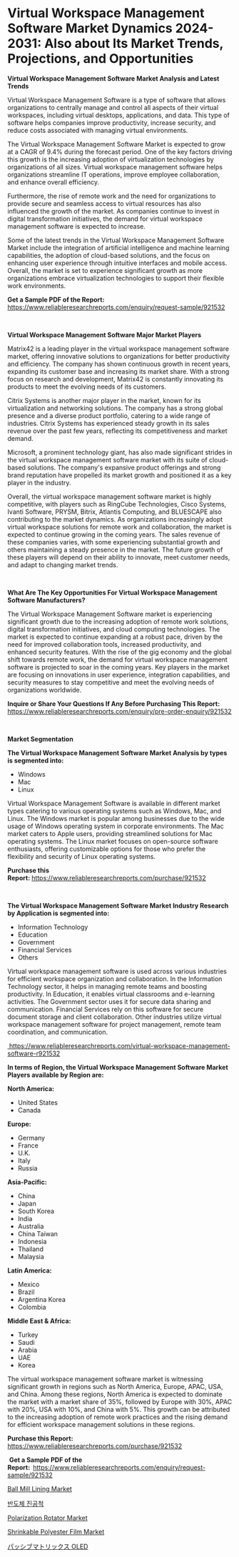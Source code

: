 <p><h1>Virtual Workspace Management Software Market Dynamics 2024-2031: Also about Its Market Trends, Projections, and Opportunities</h1></p><p><strong>Virtual Workspace Management Software Market Analysis and Latest Trends</strong></p>
<p><p>Virtual Workspace Management Software is a type of software that allows organizations to centrally manage and control all aspects of their virtual workspaces, including virtual desktops, applications, and data. This type of software helps companies improve productivity, increase security, and reduce costs associated with managing virtual environments.</p><p>The Virtual Workspace Management Software Market is expected to grow at a CAGR of 9.4% during the forecast period. One of the key factors driving this growth is the increasing adoption of virtualization technologies by organizations of all sizes. Virtual workspace management software helps organizations streamline IT operations, improve employee collaboration, and enhance overall efficiency.</p><p>Furthermore, the rise of remote work and the need for organizations to provide secure and seamless access to virtual resources has also influenced the growth of the market. As companies continue to invest in digital transformation initiatives, the demand for virtual workspace management software is expected to increase.</p><p>Some of the latest trends in the Virtual Workspace Management Software Market include the integration of artificial intelligence and machine learning capabilities, the adoption of cloud-based solutions, and the focus on enhancing user experience through intuitive interfaces and mobile access. Overall, the market is set to experience significant growth as more organizations embrace virtualization technologies to support their flexible work environments.</p></p>
<p><strong>Get a Sample PDF of the Report:&nbsp;</strong> <a href="https://www.reliableresearchreports.com/enquiry/request-sample/921532">https://www.reliableresearchreports.com/enquiry/request-sample/921532</a></p>
<p>&nbsp;</p>
<p><strong>Virtual Workspace Management Software Major Market Players</strong></p>
<p><p>Matrix42 is a leading player in the virtual workspace management software market, offering innovative solutions to organizations for better productivity and efficiency. The company has shown continuous growth in recent years, expanding its customer base and increasing its market share. With a strong focus on research and development, Matrix42 is constantly innovating its products to meet the evolving needs of its customers.</p><p>Citrix Systems is another major player in the market, known for its virtualization and networking solutions. The company has a strong global presence and a diverse product portfolio, catering to a wide range of industries. Citrix Systems has experienced steady growth in its sales revenue over the past few years, reflecting its competitiveness and market demand.</p><p>Microsoft, a prominent technology giant, has also made significant strides in the virtual workspace management software market with its suite of cloud-based solutions. The company's expansive product offerings and strong brand reputation have propelled its market growth and positioned it as a key player in the industry.</p><p>Overall, the virtual workspace management software market is highly competitive, with players such as RingCube Technologies, Cisco Systems, Ivanti Software, PRYSM, Bitrix, Atlantis Computing, and BLUESCAPE also contributing to the market dynamics. As organizations increasingly adopt virtual workspace solutions for remote work and collaboration, the market is expected to continue growing in the coming years. The sales revenue of these companies varies, with some experiencing substantial growth and others maintaining a steady presence in the market. The future growth of these players will depend on their ability to innovate, meet customer needs, and adapt to changing market trends.</p></p>
<p>&nbsp;</p>
<p><strong>What Are The Key Opportunities For Virtual Workspace Management Software Manufacturers?</strong></p>
<p><p>The Virtual Workspace Management Software market is experiencing significant growth due to the increasing adoption of remote work solutions, digital transformation initiatives, and cloud computing technologies. The market is expected to continue expanding at a robust pace, driven by the need for improved collaboration tools, increased productivity, and enhanced security features. With the rise of the gig economy and the global shift towards remote work, the demand for virtual workspace management software is projected to soar in the coming years. Key players in the market are focusing on innovations in user experience, integration capabilities, and security measures to stay competitive and meet the evolving needs of organizations worldwide.</p></p>
<p><strong>Inquire or Share Your Questions If Any Before Purchasing This Report:</strong> <a href="https://www.reliableresearchreports.com/enquiry/pre-order-enquiry/921532">https://www.reliableresearchreports.com/enquiry/pre-order-enquiry/921532</a></p>
<p>&nbsp;</p>
<p><strong>Market Segmentation</strong></p>
<p><strong>The Virtual Workspace Management Software Market Analysis by types is segmented into:</strong></p>
<p><ul><li>Windows</li><li>Mac</li><li>Linux</li></ul></p>
<p><p>Virtual Workspace Management Software is available in different market types catering to various operating systems such as Windows, Mac, and Linux. The Windows market is popular among businesses due to the wide usage of Windows operating system in corporate environments. The Mac market caters to Apple users, providing streamlined solutions for Mac operating systems. The Linux market focuses on open-source software enthusiasts, offering customizable options for those who prefer the flexibility and security of Linux operating systems.</p></p>
<p><strong>Purchase this Report:&nbsp;</strong><a href="https://www.reliableresearchreports.com/purchase/921532">https://www.reliableresearchreports.com/purchase/921532</a></p>
<p>&nbsp;</p>
<p><strong>The Virtual Workspace Management Software Market Industry Research by Application is segmented into:</strong></p>
<p><ul><li>Information Technology</li><li>Education</li><li>Government</li><li>Financial Services</li><li>Others</li></ul></p>
<p><p>Virtual workspace management software is used across various industries for efficient workspace organization and collaboration. In the Information Technology sector, it helps in managing remote teams and boosting productivity. In Education, it enables virtual classrooms and e-learning activities. The Government sector uses it for secure data sharing and communication. Financial Services rely on this software for secure document storage and client collaboration. Other industries utilize virtual workspace management software for project management, remote team coordination, and communication.</p></p>
<p><a href="https://www.reliableresearchreports.com/virtual-workspace-management-software-r921532">&nbsp;https://www.reliableresearchreports.com/virtual-workspace-management-software-r921532</a></p>
<p><strong>In terms of Region, the Virtual Workspace Management Software Market Players available by Region are:</strong></p>
<p>
    <p> <strong> North America: </strong>
        <ul>
            <li>United States</li>
            <li>Canada</li>
        </ul>
        </p> 
    <p> <strong> Europe: </strong>
        <ul>
            <li>Germany</li>
            <li>France</li>
            <li>U.K.</li>
            <li>Italy</li>
            <li>Russia</li>
        </ul>
        </p> 
    <p> <strong> Asia-Pacific: </strong>
        <ul>
            <li>China</li>
            <li>Japan</li>
            <li>South Korea</li>
            <li>India</li>
            <li>Australia</li>
            <li>China Taiwan</li>
            <li>Indonesia</li>
            <li>Thailand</li>
            <li>Malaysia</li>
        </ul>
        </p> 
    <p> <strong> Latin America: </strong>
        <ul>
            <li>Mexico</li>
            <li>Brazil</li>
            <li>Argentina Korea</li>
            <li>Colombia</li>
        </ul>
        </p> 
    <p> <strong> Middle East & Africa: </strong>
        <ul>
            <li>Turkey</li>
            <li>Saudi</li>
            <li>Arabia</li>
            <li>UAE</li>
            <li>Korea</li>
        </ul>
    </p>
    </p>
<p><p>The virtual workspace management software market is witnessing significant growth in regions such as North America, Europe, APAC, USA, and China. Among these regions, North America is expected to dominate the market with a market share of 35%, followed by Europe with 30%, APAC with 20%, USA with 10%, and China with 5%. This growth can be attributed to the increasing adoption of remote work practices and the rising demand for efficient workspace management solutions in these regions.</p></p>
<p><strong>Purchase this Report: </strong><a href="https://www.reliableresearchreports.com/purchase/921532">https://www.reliableresearchreports.com/purchase/921532</a></p>
<p>&nbsp;<strong>Get a Sample PDF of the Report:&nbsp;&nbsp;</strong><a href="https://www.reliableresearchreports.com/enquiry/request-sample/921532">https://www.reliableresearchreports.com/enquiry/request-sample/921532</a></p>
<p><strong></strong></p>
<p><p><a href="https://github.com/Valeridd446677/Market-Research-Report-List-1/blob/main/ball-mill-lining-market.md">Ball Mill Lining Market</a></p><p><a href="https://medium.com/@sybleferry/%EB%B0%98%EB%8F%84%EC%B2%B4-%EC%A7%84%EA%B3%B5%EC%B2%99-%EC%8B%9C%EC%9E%A5-%EB%B6%84%EC%84%9D-%EA%B7%B8-cagr-%EC%8B%9C%EC%9E%A5-%EC%84%B8%EB%B6%84%ED%99%94-%EB%B0%8F-%EC%A0%84%EC%97%AD-%EC%82%B0%EC%97%85-%EA%B0%9C%EC%9A%94-4bacad29d0f0">반도체 진공척</a></p><p><a href="https://github.com/IzaiahBartell/Market-Research-Report-List-1/blob/main/polarization-rotator-market.md">Polarization Rotator Market</a></p><p><a href="https://www.linkedin.com/pulse/shrinkable-polyester-film-market-size-2024-2031-global-bliic?trackingId=%2BGRYGlYWRXq16kOrCddVNA%3D%3D">Shrinkable Polyester Film Market</a></p><p><a href="https://medium.com/@vincemarvin1/%E3%83%91%E3%83%83%E3%82%B7%E3%83%96%E3%83%9E%E3%83%88%E3%83%AA%E3%83%83%E3%82%AF%E3%82%B9oled%E5%B8%82%E5%A0%B4%E3%81%AF-%E5%B8%82%E5%A0%B4%E3%82%B7%E3%82%A7%E3%82%A2-%E5%B8%82%E5%A0%B4%E5%8B%95%E5%90%91-%E5%B8%82%E5%A0%B4%E6%88%90%E9%95%B7%E3%81%AB%E9%96%A2%E3%81%99%E3%82%8B%E6%83%85%E5%A0%B1%E3%82%92%E6%8F%90%E4%BE%9B%E3%81%97%E3%81%A6%E3%81%84%E3%81%BE%E3%81%99-510351a7fca8">パッシブマトリックス OLED</a></p></p>